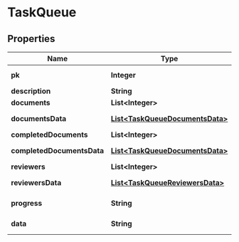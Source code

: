 

# TaskQueue

## Properties

Name | Type | Description | Notes
------------ | ------------- | ------------- | -------------
**pk** | **Integer** |  |  [optional] [readonly]
**description** | **String** |  |  [optional]
**documents** | **List&lt;Integer&gt;** |  |  [optional]
**documentsData** | [**List&lt;TaskQueueDocumentsData&gt;**](TaskQueueDocumentsData.md) |  |  [optional] [readonly]
**completedDocuments** | **List&lt;Integer&gt;** |  |  [optional]
**completedDocumentsData** | [**List&lt;TaskQueueDocumentsData&gt;**](TaskQueueDocumentsData.md) |  |  [optional] [readonly]
**reviewers** | **List&lt;Integer&gt;** |  |  [optional]
**reviewersData** | [**List&lt;TaskQueueReviewersData&gt;**](TaskQueueReviewersData.md) |  |  [optional] [readonly]
**progress** | **String** |  |  [optional] [readonly]
**data** | **String** |  |  [optional] [readonly]



